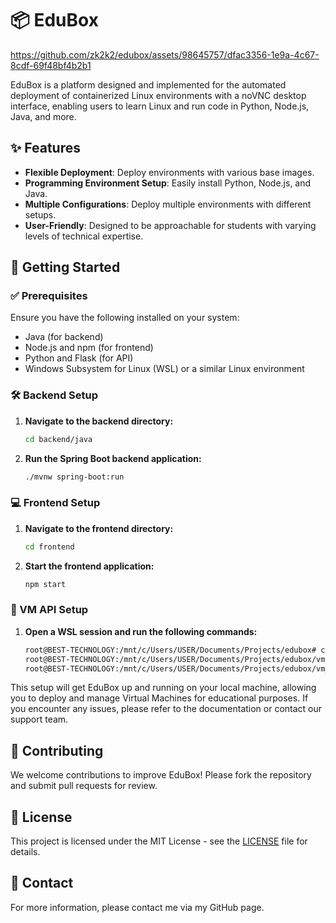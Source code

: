 # 📦 EduBox



https://github.com/zk2k2/edubox/assets/98645757/dfac3356-1e9a-4c67-8cdf-69f48bf4b2b1



EduBox is a platform designed and implemented for the automated deployment of containerized Linux environments with a noVNC desktop interface, enabling users to learn Linux and run code in Python, Node.js, Java, and more.

## ✨ Features
- **Flexible Deployment**: Deploy environments with various base images.
- **Programming Environment Setup**: Easily install Python, Node.js, and Java.
- **Multiple Configurations**: Deploy multiple environments with different setups.
- **User-Friendly**: Designed to be approachable for students with varying levels of technical expertise.

## 🚀 Getting Started

### ✅ Prerequisites
Ensure you have the following installed on your system:
- Java (for backend)
- Node.js and npm (for frontend)
- Python and Flask (for API)
- Windows Subsystem for Linux (WSL) or a similar Linux environment

### 🛠 Backend Setup
1. **Navigate to the backend directory:**
    ```sh
    cd backend/java
    ```
2. **Run the Spring Boot backend application:**
    ```sh
    ./mvnw spring-boot:run
    ```

### 💻 Frontend Setup
1. **Navigate to the frontend directory:**
    ```sh
    cd frontend
    ```
2. **Start the frontend application:**
    ```sh
    npm start
    ```

### 🔧 VM API Setup
1. **Open a WSL session and run the following commands:**
    ```sh
    root@BEST-TECHNOLOGY:/mnt/c/Users/USER/Documents/Projects/edubox# cd vm_backend
    root@BEST-TECHNOLOGY:/mnt/c/Users/USER/Documents/Projects/edubox/vm_backend# cd Api
    root@BEST-TECHNOLOGY:/mnt/c/Users/USER/Documents/Projects/edubox/vm_backend/Api# flask --app api.py run --host=0.0.0.0
    ```

This setup will get EduBox up and running on your local machine, allowing you to deploy and manage Virtual Machines for educational purposes. If you encounter any issues, please refer to the documentation or contact our support team.

## 🤝 Contributing
We welcome contributions to improve EduBox! Please fork the repository and submit pull requests for review.

## 📜 License
This project is licensed under the MIT License - see the [LICENSE](LICENSE) file for details.

## 📧 Contact
For more information, please contact me via my GitHub page.
